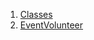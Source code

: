 

1. [Classes](file-___home_harshil_Desktop_open-source_palisadoes_talawa_lib_models_events_event_volunteer/#classes)
2. [EventVolunteer](file-___home_harshil_Desktop_open-source_palisadoes_talawa_lib_models_events_event_volunteer/EventVolunteer-class.html)
